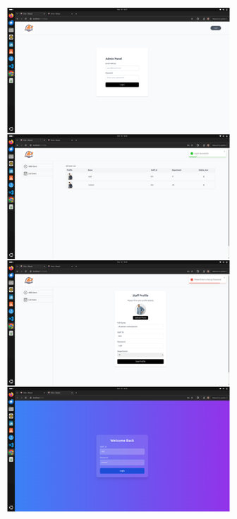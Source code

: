 ![Alt text](https://github.com/vishwasujal01/Staff_Auth/blob/106eb7236e6f38264aa0c2b77d4c684d18a3d056/Screenshot%20from%202025-03-18%2018-47-14.png)
![Alt text](https://github.com/vishwasujal01/Staff_Auth/blob/fdb52ceb649284b448751e08b4773508eecf0df1/Screenshot%20from%202025-03-18%2018-48-16.png)
![Alt text](https://github.com/vishwasujal01/Staff_Auth/blob/82efa05559400f10dd37755c6d61a1e94ef24a46/Screenshot%20from%202025-03-18%2018-49-26.png)
![Alt text](https://github.com/vishwasujal01/Staff_Auth/blob/e6c5a179d1f963f365a8c0c3d3c80bf0d2a03dfc/Screenshot%20from%202025-03-18%2018-50-05.png)
